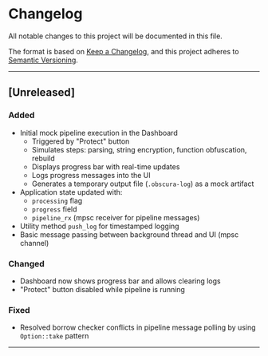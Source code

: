 # Changelog

All notable changes to this project will be documented in this file.

The format is based on [Keep a Changelog](https://keepachangelog.com/en/1.1.0/),
and this project adheres to [Semantic Versioning](https://semver.org/spec/v2.0.0.html).

---

## [Unreleased]

### Added
- Initial mock pipeline execution in the Dashboard
  - Triggered by "Protect" button
  - Simulates steps: parsing, string encryption, function obfuscation, rebuild
  - Displays progress bar with real-time updates
  - Logs progress messages into the UI
  - Generates a temporary output file (`.obscura-log`) as a mock artifact
- Application state updated with:
  - `processing` flag
  - `progress` field
  - `pipeline_rx` (mpsc receiver for pipeline messages)
- Utility method `push_log` for timestamped logging
- Basic message passing between background thread and UI (mpsc channel)

### Changed
- Dashboard now shows progress bar and allows clearing logs
- "Protect" button disabled while pipeline is running

### Fixed
- Resolved borrow checker conflicts in pipeline message polling by using `Option::take` pattern

---